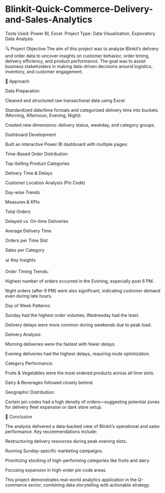 # Blinkit-Quick-Commerce-Delivery-and-Sales-Analytics

Tools Used: Power BI, Excel.
Project Type: Data Visualization, Exploratory Data Analysis

🔍 Project Objective
The aim of this project was to analyze Blinkit’s delivery and order data to uncover insights on customer behavior, order timing, delivery efficiency, and product performance. The goal was to assist business stakeholders in making data-driven decisions around logistics, inventory, and customer engagement.

🧭 Approach

Data Preparation

Cleaned and structured raw transactional data using Excel.

Standardized date/time formats and categorized delivery time into buckets (Morning, Afternoon, Evening, Night).

Created new dimensions: delivery status, weekday, and category groups.

Dashboard Development

Built an interactive Power BI dashboard with multiple pages:

Time-Based Order Distribution

Top-Selling Product Categories

Delivery Time & Delays

Customer Location Analysis (Pin Code)

Day-wise Trends

Measures & KPIs

Total Orders

Delayed vs. On-time Deliveries

Average Delivery Time

Orders per Time Slot

Sales per Category

📊 Key Insights

Order Timing Trends:

Highest number of orders occurred in the Evening, especially post 6 PM.

Night orders (after 9 PM) were also significant, indicating customer demand even during late hours.

Day of Week Patterns:

Sunday had the highest order volumes; Wednesday had the least.

Delivery delays were more common during weekends due to peak load.


Delivery Analysis:

Morning deliveries were the fastest with fewer delays.

Evening deliveries had the highest delays, requiring route optimization.

Category Performance:

Fruits & Vegetables were the most ordered products across all time slots.

Dairy & Beverages followed closely behind.

Geographic Distribution:

Certain pin codes had a high density of orders—suggesting potential zones for delivery fleet expansion or dark store setup.

🧠 Conclusion

The analysis delivered a data-backed view of Blinkit’s operational and sales performance. Key recommendations include:

Restructuring delivery resources during peak evening slots.

Running Sunday-specific marketing campaigns.

Prioritizing stocking of high-performing categories like fruits and dairy.

Focusing expansion in high-order pin code areas.

This project demonstrates real-world analytics application in the Q-commerce sector, combining data storytelling with actionable strategy.




